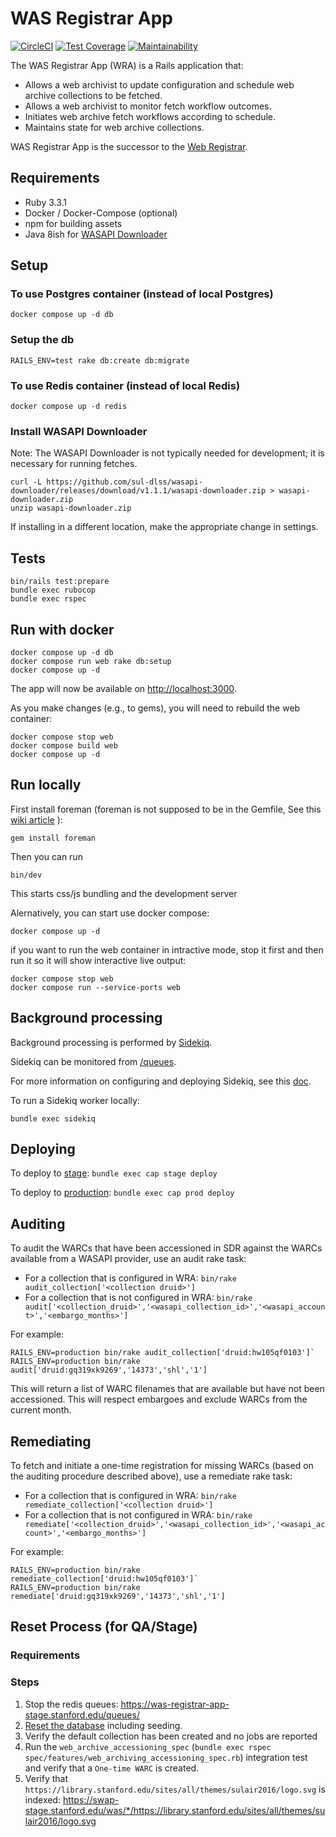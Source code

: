 # WAS Registrar App

[![CircleCI](https://circleci.com/gh/sul-dlss/was-registrar-app/tree/main.svg?style=svg)](https://circleci.com/gh/sul-dlss/was-registrar-app/tree/main)
[![Test Coverage](https://api.codeclimate.com/v1/badges/825ca3f3c2fe04d3319c/test_coverage)](https://codeclimate.com/github/sul-dlss/was-registrar-app/test_coverage)
[![Maintainability](https://api.codeclimate.com/v1/badges/825ca3f3c2fe04d3319c/maintainability)](https://codeclimate.com/github/sul-dlss/was-registrar-app/maintainability)

The WAS Registrar App (WRA) is a Rails application that:
* Allows a web archivist to update configuration and schedule web archive collections to be fetched.
* Allows a web archivist to monitor fetch workflow outcomes.
* Initiates web archive fetch workflows according to schedule.
* Maintains state for web archive collections.

WAS Registrar App is the successor to the [Web Registrar](https://github.com/sul-dlss/was-registrar).

## Requirements
* Ruby 3.3.1
* Docker / Docker-Compose (optional)
* npm for building assets
* Java 8ish for [WASAPI Downloader](https://github.com/sul-dlss/wasapi-downloader)

## Setup
### To use Postgres container (instead of local Postgres)
```
docker compose up -d db
```

### Setup the db
```
RAILS_ENV=test rake db:create db:migrate
```

### To use Redis container (instead of local Redis)
```
docker compose up -d redis
```

### Install WASAPI Downloader
Note: The WASAPI Downloader is not typically needed for development; it is necessary for running fetches.

```
curl -L https://github.com/sul-dlss/wasapi-downloader/releases/download/v1.1.1/wasapi-downloader.zip > wasapi-downloader.zip
unzip wasapi-downloader.zip
```
If installing in a different location, make the appropriate change in settings.

## Tests
```
bin/rails test:prepare
bundle exec rubocop
bundle exec rspec
```

## Run with docker
```
docker compose up -d db
docker compose run web rake db:setup
docker compose up -d
```
The app will now be available on [http://localhost:3000](http://localhost:3000).

As you make changes (e.g., to gems), you will need to rebuild the web container:
```
docker compose stop web
docker compose build web
docker compose up -d
```

## Run locally

First install foreman (foreman is not supposed to be in the Gemfile, See this [wiki article](https://github.com/ddollar/foreman/wiki/Don't-Bundle-Foreman) ):

```
gem install foreman
```

Then you can run
```
bin/dev
```
This starts css/js bundling and the development server

Alernatively, you can start use docker compose:
```
docker compose up -d
```

if you want to run the web container in intractive mode, stop it first and then run it so it will show interactive live output:
```
docker compose stop web
docker compose run --service-ports web
```

## Background processing
Background processing is performed by [Sidekiq](https://github.com/mperham/sidekiq).

Sidekiq can be monitored from [/queues](http://localhost:3000/queues).

For more information on configuring and deploying Sidekiq, see this [doc](https://github.com/sul-dlss/DevOpsDocs/blob/main/projects/sul-requests/background_jobs.md).

To run a Sidekiq worker locally:
```
bundle exec sidekiq
```

## Deploying
To deploy to [stage](https://was-registrar-app-stage.stanford.edu): `bundle exec cap stage deploy`

To deploy to [production](https://was-registrar-app.stanford.edu): `bundle exec cap prod deploy`

## Auditing
To audit the WARCs that have been accessioned in SDR against the WARCs available from a WASAPI provider,
use an audit rake task:
* For a collection that is configured in WRA: `bin/rake audit_collection['<collection druid>']`
* For a collection that is not configured in WRA: `bin/rake audit['<collection_druid>','<wasapi_collection_id>','<wasapi_account>','<embargo_months>']`

For example:
```
RAILS_ENV=production bin/rake audit_collection['druid:hw105qf0103']`
RAILS_ENV=production bin/rake audit['druid:gq319xk9269','14373','shl','1']
```

This will return a list of WARC filenames that are available but have not been accessioned. This will respect embargoes
and exclude WARCs from the current month.

## Remediating
To fetch and initiate a one-time registration for missing WARCs (based on the auditing procedure described above),
use a remediate rake task:
* For a collection that is configured in WRA: `bin/rake remediate_collection['<collection druid>']`
* For a collection that is not configured in WRA: `bin/rake remediate['<collection_druid>','<wasapi_collection_id>','<wasapi_account>','<embargo_months>']`

For example:
```
RAILS_ENV=production bin/rake remediate_collection['druid:hw105qf0103']`
RAILS_ENV=production bin/rake remediate['druid:gq319xk9269','14373','shl','1']
```

## Reset Process (for QA/Stage)

### Requirements


### Steps

1. Stop the redis queues: https://was-registrar-app-stage.stanford.edu/queues/
2. [Reset the database](https://github.com/sul-dlss/DeveloperPlaybook/blob/main/best-practices/db_reset.md) including seeding.
3. Verify the default collection has been created and no jobs are reported
4. Run the `web_archive_accessioning_spec` (`bundle exec rspec spec/features/web_archiving_accessioning_spec.rb`) integration test and verify that a `One-time WARC` is created.
5. Verify that `https://library.stanford.edu/sites/all/themes/sulair2016/logo.svg` is indexed: https://swap-stage.stanford.edu/was/*/https://library.stanford.edu/sites/all/themes/sulair2016/logo.svg

